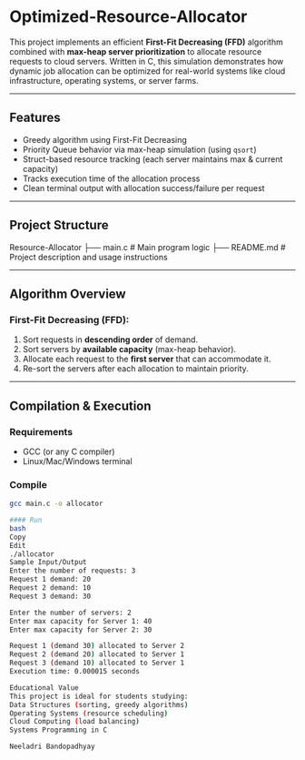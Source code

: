 # Optimized-Resource-Allocator

This project implements an efficient **First-Fit Decreasing (FFD)** algorithm combined with **max-heap server prioritization** to allocate resource requests to cloud servers. Written in C, this simulation demonstrates how dynamic job allocation can be optimized for real-world systems like cloud infrastructure, operating systems, or server farms.

---

##  Features

-  Greedy algorithm using First-Fit Decreasing
-  Priority Queue behavior via max-heap simulation (using `qsort`)
-  Struct-based resource tracking (each server maintains max & current capacity)
-  Tracks execution time of the allocation process
-  Clean terminal output with allocation success/failure per request

---

## Project Structure

 Resource-Allocator
├── main.c # Main program logic
├── README.md # Project description and usage instructions

---

## Algorithm Overview

### First-Fit Decreasing (FFD):
1. Sort requests in **descending order** of demand.
2. Sort servers by **available capacity** (max-heap behavior).
3. Allocate each request to the **first server** that can accommodate it.
4. Re-sort the servers after each allocation to maintain priority.

---

## Compilation & Execution

### Requirements
- GCC (or any C compiler)
- Linux/Mac/Windows terminal

### Compile
```bash
gcc main.c -o allocator

#### Run
bash
Copy
Edit
./allocator
Sample Input/Output
Enter the number of requests: 3
Request 1 demand: 20
Request 2 demand: 10
Request 3 demand: 30

Enter the number of servers: 2
Enter max capacity for Server 1: 40
Enter max capacity for Server 2: 30

Request 1 (demand 30) allocated to Server 2
Request 2 (demand 20) allocated to Server 1
Request 3 (demand 10) allocated to Server 1
Execution time: 0.000015 seconds

Educational Value
This project is ideal for students studying:
Data Structures (sorting, greedy algorithms)
Operating Systems (resource scheduling)
Cloud Computing (load balancing)
Systems Programming in C

Neeladri Bandopadhyay

